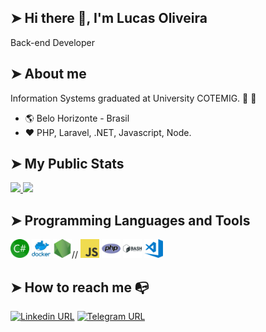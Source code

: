 ## ➤ Hi there 👋, I'm Lucas Oliveira

Back-end Developer

## ➤ About me 

Information Systems graduated at University COTEMIG. 🚀 📡

- :earth_americas: Belo Horizonte - Brasil
- ❤️ PHP, Laravel, .NET, Javascript, Node.

## ➤ My Public Stats

<a href="https://github.com/lucasoliveira08">
  <img height="180em" src="https://github-readme-stats.vercel.app/api?username=lucasoliveira08&show_icons=true&theme=tokyonight" />
  <img height="180em" src="https://github-readme-stats.vercel.app/api/top-langs/?username=lucasoliveira08&layout=compact&theme=tokyonight" />
</a>

## ➤ Programming Languages and Tools

<code><img height="30" src="https://raw.githubusercontent.com/github/explore/80688e429a7d4ef2fca1e82350fe8e3517d3494d/topics/csharp/csharp.png"></code>
<code><img height="30" src="https://raw.githubusercontent.com/github/explore/80688e429a7d4ef2fca1e82350fe8e3517d3494d/topics/docker/docker.png"></code>
<code><img height="30" src="https://raw.githubusercontent.com/github/explore/80688e429a7d4ef2fca1e82350fe8e3517d3494d/topics/nodejs/nodejs.png"></code>//
<code><img height="30" src="https://raw.githubusercontent.com/github/explore/80688e429a7d4ef2fca1e82350fe8e3517d3494d/topics/javascript/javascript.png"></code>
<code><img height="30" src="https://raw.githubusercontent.com/github/explore/80688e429a7d4ef2fca1e82350fe8e3517d3494d/topics/php/php.png"></code>
<code><img height="30" src="https://raw.githubusercontent.com/github/explore/80688e429a7d4ef2fca1e82350fe8e3517d3494d/topics/bash/bash.png"></code>
<code><img height="30" src="https://raw.githubusercontent.com/github/explore/80688e429a7d4ef2fca1e82350fe8e3517d3494d/topics/visual-studio-code/visual-studio-code.png"></code>

## ➤ How to reach me :mailbox_with_no_mail:

[![Linkedin URL](https://img.shields.io/twitter/url?color=57dce5&label=Linkedin&logo=linkedin&style=for-the-badge&url=https://www.linkedin.com/in/lucasgoliveira)](https://www.linkedin.com/in/lucasgoliveira)
[![Telegram URL](https://img.shields.io/twitter/url?color=57dce5&label=Telegram&logo=telegram&style=for-the-badge&url=https://t.me/lucasgoliveira08)](https://t.me/lucasgoliveira08)
